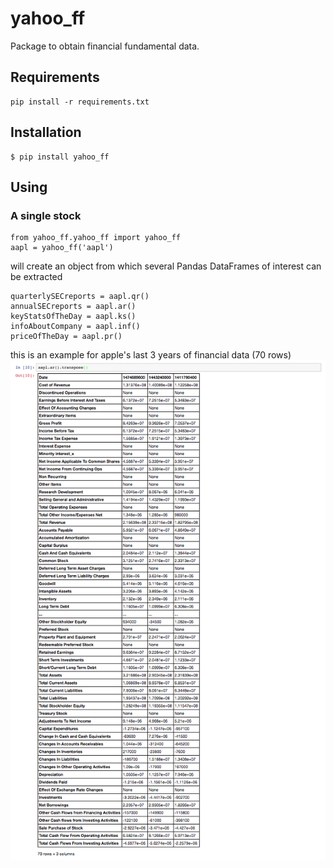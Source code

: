 # yahoo_ff
Package to obtain financial fundamental data.

## Requirements
```
pip install -r requirements.txt
```

## Installation
```
$ pip install yahoo_ff

```

## Using

### A single stock
```
from yahoo_ff.yahoo_ff import yahoo_ff
aapl = yahoo_ff('aapl')
```
will create an object from which several Pandas DataFrames of interest can be extracted
```
quarterlySECreports = aapl.qr()
annualSECreports = aapl.ar()
keyStatsOfTheDay = aapl.ks()
infoAboutCompany = aapl.inf()
priceOfTheDay = aapl.pr()
```

this is an example for apple's last 3 years of financial data (70 rows)
![](https://github.com/alexandresobolevski/yahoo_ff/blob/master/screenshot.png)
